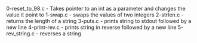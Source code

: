 0-reset_to_98.c - Takes pointer to an int as a parameter and changes the value it point to
1-swap.c - swaps the values of two integers
2-strlen.c - returns the length of a string
3-puts.c - prints string to stdout followed by a new line
4-print-rev.c - prints string in reverse followed by a new line
5-rev_string.c - reverses a string

